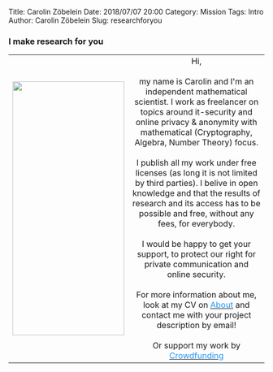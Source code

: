 Title:      Carolin Zöbelein
Date:       2018/07/07 20:00
Category:   Mission
Tags:       Intro
Author:     Carolin Zöbelein
Slug:       researchforyou


### I make research for you

<table>
<tr>
<td width="30%" align="center">
	<img width="220" height="500" src="/images/john-moeses-bauan-690280-unsplash.jpg"</img>
</td>

<td width="60%" align="center">
	Hi,<br />
	<br />
	my name is Carolin and I'm an independent mathematical scientist. I work as freelancer on topics around it-security and online privacy & anonymity with mathematical 	(Cryptography, Algebra, Number Theory) focus.<br />
	<br />
	I publish all my work under free licenses (as long it is not limited by third parties). I belive in open knowledge and that the results of research and its access has to be 	possible and free, without any fees, for everybody.<br />
	<br />
	I would be happy to get your support, to protect our right for private communication and online security.<br />
	<br />
	For more information about me, look at my CV on <a href="/about.html" title="About"><font color="#2196F3">About</font></a>  
	and contact me with your project description by email!<br />
	<br />
	Or support my work by <a href="https://research.carolin-zoebelein.de/crowdfunding.html"><font color="#2196F3">Crowdfunding</font></a>
</td>
</tr>
</table>
